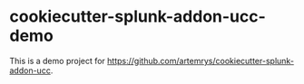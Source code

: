 # cookiecutter-splunk-addon-ucc-demo

This is a demo project for https://github.com/artemrys/cookiecutter-splunk-addon-ucc.
